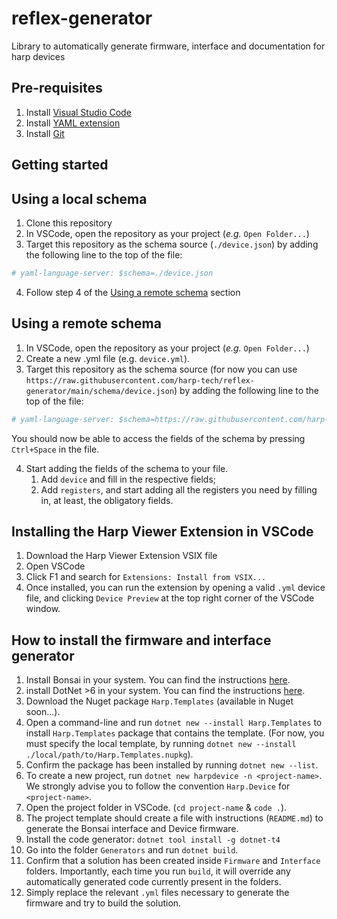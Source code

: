 # reflex-generator
Library to automatically generate firmware, interface and documentation for harp devices

## Pre-requisites


1. Install [Visual Studio Code](https://code.visualstudio.com/)
2. Install [YAML extension](https://marketplace.visualstudio.com/items?itemName=redhat.vscode-yaml)
3. Install [Git](https://git-scm.com/download/)

## Getting started

## Using a local schema
1. Clone this repository
2. In VSCode, open the repository as your project (*e.g.* `Open Folder...`)
3. Target this repository as the schema source (`./device.json`) by adding the following line to the top of the file:

```yaml
# yaml-language-server: $schema=./device.json
```
4. Follow step 4 of the [Using a remote schema](#using-a-remote-schema) section


## Using a remote schema

1. In VSCode, open the repository as your project (*e.g.* `Open Folder...`)
2. Create a new .yml file (e.g. `device.yml`).
3. Target this repository as the schema source (for now you can use `https://raw.githubusercontent.com/harp-tech/reflex-generator/main/schema/device.json`) by adding the following line to the top of the file:

```yaml
# yaml-language-server: $schema=https://raw.githubusercontent.com/harp-tech/reflex-generator/main/schema/device.json
```

You should now be able to access the fields of the schema by pressing `Ctrl+Space` in the file.

4. Start adding the fields of the schema to your file.
   1. Add `device` and fill in the respective fields;
   2. Add `registers`, and start adding all the registers you need by filling in, at least, the obligatory fields.

## Installing the Harp Viewer Extension in VSCode

1. Download the Harp Viewer Extension VSIX file
2. Open VSCode
3. Click F1 and search for `Extensions: Install from VSIX...`
4. Once installed, you can run the extension by opening a valid `.yml` device file, and clicking `Device Preview` at the top right corner of the VSCode window.


## How to install the firmware and interface generator

1. Install Bonsai in your system. You can find the instructions [here](https://bonsai-rx.org/docs/getting-started/installation/).
2. install DotNet >6 in your system. You can find the instructions [here](https://dotnet.microsoft.com/download/dotnet/6.0).
3. Download the Nuget package `Harp.Templates` (available in Nuget soon...).
4. Open a command-line and run `dotnet new --install Harp.Templates` to install `Harp.Templates` package that contains the template. (For now, you must specify the local template, by running `dotnet new --install ./local/path/to/Harp.Templates.nupkg`).
5. Confirm the package has been installed by running `dotnet new --list`.
6. To create a new project, run `dotnet new harpdevice -n <project-name>`. We strongly advise you to follow the convention `Harp.Device` for `<project-name>`.
7. Open the project folder in VSCode. (`cd project-name` & `code .`).
8. The project template should create a file with instructions (`README.md`) to generate the Bonsai interface and Device firmware.
9. Install the code generator: ```dotnet tool install -g dotnet-t4```
10. Go into the folder `Generators` and run `dotnet build`.
11. Confirm that a solution has been created inside `Firmware` and `Interface` folders. Importantly, each time you run `build`, it will override any automatically generated code currently present in the folders.
12. Simply replace the relevant `.yml` files necessary to generate the firmware and try to build the solution.